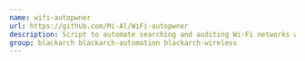 ```yaml
---
name: wifi-autopwner
url: https://github.com/Mi-Al/WiFi-autopwner
description: Script to automate searching and auditing Wi-Fi networks with weak security.
group: blackarch blackarch-automation blackarch-wireless
---
```

